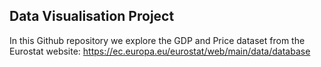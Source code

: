 ## Data Visualisation Project 
In this Github repository we explore the GDP and Price dataset from the Eurostat website: https://ec.europa.eu/eurostat/web/main/data/database
